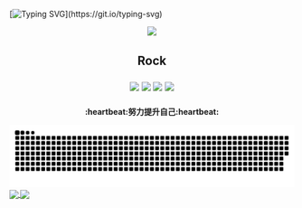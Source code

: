 [![Typing SVG](https://readme-typing-svg.herokuapp.com?color=%2336BCF7&center=true&vCenter=true&width=600&lines=Hi+there+🎉+I+am+Rock+Welcome+to+My+Profile!)](https://git.io/typing-svg)

<p align="center">
  <img width="140" src="https://cdn.jsdelivr.net/gh/AzureBubble/PicBed@main/img/HeadImage.jpg" />  
  <h2 align="center">Rock
      <b>
	<p align="center">
    	<img src="https://img.shields.io/badge/-Csharp-192133?style=flat-square&logo=csharp&logoColor=white" />
        <img src="https://img.shields.io/badge/-C++-192133?style=flat-square&logo=cplusplus&logoColor=white" />
      	<img src="https://img.shields.io/badge/-Unity-192133?style=flat-square&logo=unity&logoColor=white" />
     	<img src="https://img.shields.io/badge/-Git-192133?style=flat-square&logo=git&logoColor=white" />
  	</p>
</h2>
</p>




  <p align="center"> :heartbeat:努力提升自己:heartbeat:</p>
<picture>
  <source media="(prefers-color-scheme: dark)" srcset="https://raw.githubusercontent.com/AzureBubble/AzureBubble/output/github-contribution-grid-snake-dark.svg">
  <source media="(prefers-color-scheme: light)" srcset="https://raw.githubusercontent.com/AzureBubble/AzureBubble/output/github-contribution-grid-snake.svg">
  <img alt="github contribution grid snake animation" src="https://raw.githubusercontent.com/lxfriday/lxfriday/output/github-contribution-grid-snake.svg">
</picture>




<a href="https://azurebubble.github.io/">
  <img align="center" src="https://github-readme-stats.vercel.app/api?username=AzureBubble&count_private=true&show_icons=true" />
</a>
<a href="https://azurebubble.github.io/">
  <img align="center" src="https://github-readme-stats.vercel.app/api/top-langs/?username=AzureBubble&langs_count=8&count_private=true&layout=compact&hide=javascript,html,css,CoffeeScript&card_width=300" />
</a>
